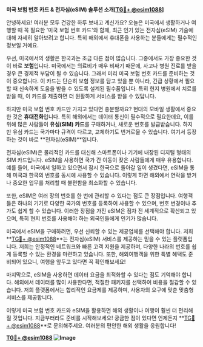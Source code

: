 **미국 보험 번호 카드 & 전자심(eSIM) 솔루션 소개[[TG💪+ @esim1088](https://t.me/s/esim1088)]**

안녕하세요! 여러분 모두 건강한 하루 보내고 계신가요? 오늘은 미국에서 생활하거나 여행할 때 꼭 필요한 '미국 보험 번호 카드'와 함께, 최근 인기 있는 전자심(eSIM) 기술에 대해 자세히 알아보려고 합니다. 특히 해외에서 휴대폰을 사용하는 분들에게는 필수적인 정보일 거예요.

우선, 미국에서의 생활은 한국과는 조금 다른 점이 많습니다. 그중에서도 가장 중요한 것이 바로 **보험**입니다. 미국에서는 의료비가 매우 비싸기 때문에, 사고나 병원 진료를 받을 경우 큰 경제적 부담이 될 수 있습니다. 그래서 미리 미국 보험 번호 카드를 준비하는 것이 중요합니다. 이 카드는 단순히 보험 정보를 담고 있을 뿐 아니라, 긴급 상황에서 필요할 때 신속하게 도움을 받을 수 있도록 설계된 필수품입니다. 특히 현지 병원에서 치료를 받을 때, 이 카드를 제출하면 더 원활하게 서비스를 받을 수 있답니다.

하지만 미국 보험 번호 카드만 가지고 있다면 충분할까요? 현대의 모바일 생활에서 중요한 것은 **휴대전화**입니다. 특히 해외에서는 데이터 통신이 필수적으로 필요한데요, 이를 위해 많은 사람들이 **유심(SIM) 카드**를 구매하거나, 새로운 번호를 발급받습니다. 하지만 유심 카드는 국가마다 규격이 다르고, 교체하기도 번거로울 수 있습니다. 여기서 등장하는 것이 바로 **전자심(eSIM)**입니다.

전자심(eSIM)은 물리적인 카드를 대신해 스마트폰이나 기기에 내장된 디지털 형태의 SIM 카드입니다. eSIM을 사용하면 국가 간 이동이 잦은 사람들에게 매우 유용합니다. 예를 들어, 미국에서 일하고 있으면서 잠시 한국으로 돌아갈 일이 생겼다면, eSIM을 통해 미국과 한국의 번호를 동시에 사용할 수 있습니다. 이렇게 하면 해외에서 연락을 받거나 중요한 업무를 처리할 때 불편함을 최소화할 수 있습니다.

또한, eSIM은 여러 장의 번호를 한 번에 관리할 수 있다는 점도 큰 장점입니다. 여행객들은 하나의 기기로 다양한 국가의 번호를 등록하여 사용할 수 있으며, 번호 변경이나 추가도 쉽게 할 수 있습니다. 이러한 장점을 가진 eSIM은 점차 전 세계적으로 확산되고 있으며, 특히 현지 번호를 사용해야 하는 외국인들에게 인기가 많습니다.

미국에서 eSIM을 구매하려면, 우선 신뢰할 수 있는 제공업체를 선택해야 합니다. 저희 **[TG💪+ @esim1088](https://t.me/s/esim1088)**는 전자심(eSIM) 서비스를 제공하는 믿을 수 있는 플랫폼입니다. 저희는 안정적인 네트워크와 빠른 고객 지원을 제공하며, 다양한 나라의 번호를 쉽게 등록할 수 있는 환경을 마련하고 있습니다. 또한, 해외여행객을 위한 특별 혜택도 준비되어 있으니, 여행을 앞두고 있다면 꼭 확인해보세요!

마지막으로, eSIM을 사용하면 데이터 요금을 최적화할 수 있다는 점도 기억해야 합니다. 해외에서 데이터를 많이 사용한다면, 적절한 패키지를 선택하여 비용을 절감할 수 있습니다. 저희 플랫폼에서는 합리적인 요금제를 제공하며, 사용자의 요구에 맞춘 맞춤형 서비스를 제공합니다.

이렇게 미국 보험 번호 카드와 eSIM을 활용하면 해외 생활이나 여행이 훨씬 더 편리해질 것입니다. 지금부터라도 준비를 시작해보세요! 궁금한 점이 있다면 언제든지 **[TG💪+ @esim1088](https://t.me/s/esim1088)**로 문의해주세요. 여러분의 편안한 해외 생활을 응원합니다!

**[TG💪+ @esim1088](https://t.me/s/esim1088) ![Image](https://i.postimg.cc/Y0z9fWf4/image.png)**